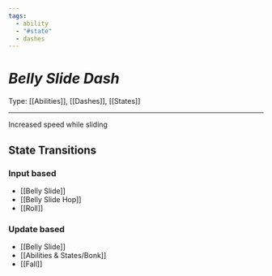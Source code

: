 ```yaml
---
tags:
  - ability
  - "#state"
  - dashes
---
```

# _Belly Slide Dash_

Type: [[Abilities]], [[Dashes]], [[States]]

----


Increased speed while sliding


## State Transitions

### Input based

* [[Belly Slide]]
* [[Belly Slide Hop]]
* [[Roll]]

### Update based

* [[Belly Slide]]
* [[Abilities & States/Bonk]]
* [[Fall]]
